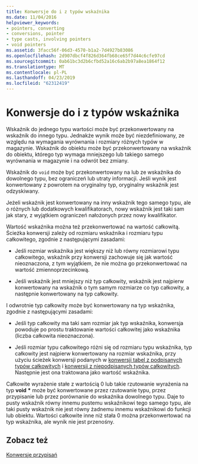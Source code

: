 ```yaml
---
title: Konwersje do i z typów wskaźnika
ms.date: 11/04/2016
helpviewer_keywords:
- pointers, converting
- conversions, pointer
- type casts, involving pointers
- void pointers
ms.assetid: 3facc56f-06d3-4570-b1a2-7d4927b83086
ms.openlocfilehash: 2d907dbcf4f826d364fb68ce65f7d44c6cfe97cd
ms.sourcegitcommit: 0ab61bc3d2b6cfbd52a16c6ab2b97a8ea1864f12
ms.translationtype: MT
ms.contentlocale: pl-PL
ms.lasthandoff: 04/23/2019
ms.locfileid: "62312419"
---
```

# <a name="conversions-to-and-from-pointer-types"></a>Konwersje do i z typów wskaźnika

Wskaźnik do jednego typu wartości może być przekonwertowany na wskaźnik do innego typu. Jednakże wynik może być niezdefiniowany, ze względu na wymagania wyrównania i rozmiary różnych typów w magazynie. Wskaźnik do obiektu może być przekonwertowany na wskaźnik do obiektu, którego typ wymaga mniejszego lub takiego samego wyrównania w magazynie i na odwrót bez zmiany.

Wskaźnik do `void` może być przekonwertowany na lub ze wskaźnika do dowolnego typu, bez ograniczeń lub utraty informacji. Jeśli wynik jest konwertowany z powrotem na oryginalny typ, oryginalny wskaźnik jest odzyskiwany.

Jeżeli wskaźnik jest konwertowany na inny wskaźnik tego samego typu, ale o różnych lub dodatkowych kwalifikatorach, nowy wskaźnik jest taki sam jak stary, z wyjątkiem ograniczeń nałożonych przez nowy kwalifikator.

Wartość wskaźnika można też przekonwertować na wartość całkowitą. Ścieżka konwersji zależy od rozmiaru wskaźnika i rozmiaru typu całkowitego, zgodnie z następującymi zasadami:

- Jeśli rozmiar wskaźnika jest większy niż lub równy rozmiarowi typu całkowitego, wskaźnik przy konwersji zachowuje się jak wartość nieoznaczona, z tym wyjątkiem, że nie można go przekonwertować na wartość zmiennoprzecinkową.

- Jeśli wskaźnik jest mniejszy niż typ całkowity, wskaźnik jest najpierw konwertowany na wskaźnik o tym samym rozmiarze co typ całkowity, a następnie konwertowany na typ całkowity.

I odwrotnie typ całkowity może być konwertowany na typ wskaźnika, zgodnie z następującymi zasadami:

- Jeśli typ całkowity ma taki sam rozmiar jak typ wskaźnika, konwersja powoduje po prostu traktowanie wartości całkowitej jako wskaźnika (liczba całkowita nieoznaczona).

- Jeśli rozmiar typu całkowitego różni się od rozmiaru typu wskaźnika, typ całkowity jest najpierw konwertowany na rozmiar wskaźnika, przy użyciu ścieżek konwersji podanych w [konwersji tabel z podpisanych typów całkowitych](../c-language/conversions-from-signed-integral-types.md) i [konwersji z niepodpisanych typów całkowitych](../c-language/conversions-from-unsigned-integral-types.md). Następnie jest ona traktowana jako wartość wskaźnika.

Całkowite wyrażenie stałe z wartością 0 lub takie rzutowanie wyrażenia na typ **void** <strong>\*</strong> może być konwertowane przez rzutowanie typu, przez przypisanie lub przez porównanie do wskaźnika dowolnego typu. Daje to pusty wskaźnik równy innemu pustemu wskaźnikowi tego samego typu, ale taki pusty wskaźnik nie jest równy żadnemu innemu wskaźnikowi do funkcji lub obiektu. Wartości całkowite inne niż stała 0 można przekonwertować na typ wskaźnika, ale wynik nie jest przenośny.

## <a name="see-also"></a>Zobacz też

[Konwersje przypisań](../c-language/assignment-conversions.md)
